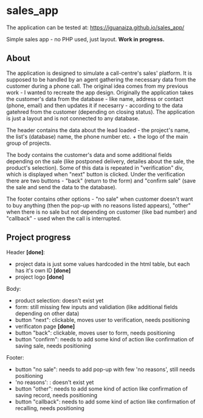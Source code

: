 # sales_app
The application can be tested at: https://iguanaiza.github.io/sales_app/

Simple sales app - no PHP used, just layout.
**Work in progress.**

About
---------------
The application is designed to simulate a call-centre's sales' platform. It is supposed to be handled by an agent gathering the necessary data from the customer during a phone call. The original idea comes from my previous work - I wanted to recreate the app design.
Originally the application takes the customer's data from the database - like name, address or contact (phone, email) and then updates it if necesarry - according to the data gatehred from the customer (depending on closing status). The application is just a layout and is not connected to any database.

The header contains the data about the lead loaded - the project's name, the list's (database) name, the phone number etc. + the logo of the main group of projects.

The body contains the customer's data and some additional fields depending on the sale (like postponed delivery, detailes about the sale, the product's selection). Some of this data is repeated in "verification" div, which is displayed when "next" button is clicked. Under the verification there are two buttons - "back" (return to the form) and "confirm sale" (save the sale and send the data to the database).

The footer contains other options - "no sale" when customer doesn't want to buy anything (then the pop-up with no reasons listed appears), "other" when there is no sale but not depending on customer (like bad number) and "callback" - used when the call is interrupted.

Project progress
---------------
Header **[done]**:
- project data is just some values hardcoded in the html table, but each <td> has it's own ID **[done]**
- project logo **[done]**

Body:
- product selection: doesn't exist yet
- form: still missing few inputs and validiation (like additional fields depending on other data)
- button "next": clickable, moves user to verification, needs positioning
- verificaton page **[done]**
- button "back": clickable, moves user to form, needs positioning
- button "confirm": needs to add some kind of action like confirmation of saving sale, needs positioning

Footer:
- button "no sale": needs to add pop-up with few 'no reasons', still needs positioning
- 'no reasons': : doesn't exist yet
- button "other": needs to add some kind of action like confirmation of saving record, needs positioning
- button "callback": needs to add some kind of action like confirmation of recalling, needs positioning
